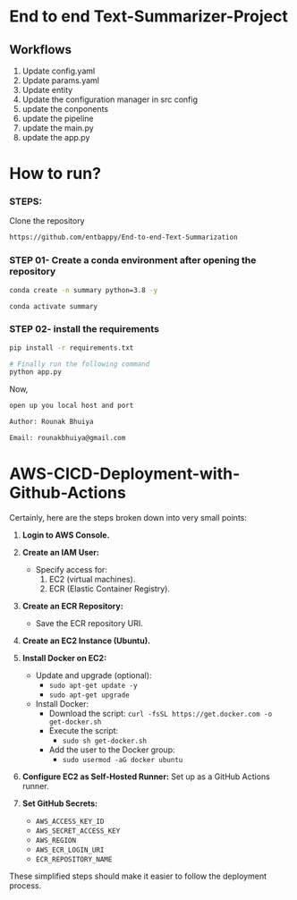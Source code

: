# End to end Text-Summarizer-Project

## Workflows

1. Update config.yaml
2. Update params.yaml
3. Update entity
4. Update the configuration manager in src config
5. update the conponents
6. update the pipeline
7. update the main.py
8. update the app.py


# How to run?
### STEPS:

Clone the repository

```bash
https://github.com/entbappy/End-to-end-Text-Summarization
```
### STEP 01- Create a conda environment after opening the repository

```bash
conda create -n summary python=3.8 -y
```

```bash
conda activate summary
```


### STEP 02- install the requirements
```bash
pip install -r requirements.txt
```


```bash
# Finally run the following command
python app.py
```

Now,
```bash
open up you local host and port
```


```bash
Author: Rounak Bhuiya

Email: rounakbhuiya@gmail.com

```



# AWS-CICD-Deployment-with-Github-Actions

Certainly, here are the steps broken down into very small points:

1. **Login to AWS Console.**

2. **Create an IAM User:**
   - Specify access for:
     1. EC2 (virtual machines).
     2. ECR (Elastic Container Registry).

3. **Create an ECR Repository:**
   - Save the ECR repository URI.

4. **Create an EC2 Instance (Ubuntu).**

5. **Install Docker on EC2:**
   - Update and upgrade (optional):
     - `sudo apt-get update -y`
     - `sudo apt-get upgrade`
   - Install Docker:
     - Download the script: `curl -fsSL https://get.docker.com -o get-docker.sh`
     - Execute the script:
       - `sudo sh get-docker.sh`
     - Add the user to the Docker group:
       - `sudo usermod -aG docker ubuntu`

6. **Configure EC2 as Self-Hosted Runner:** Set up as a GitHub Actions runner.

7. **Set GitHub Secrets:**
   - `AWS_ACCESS_KEY_ID`
   - `AWS_SECRET_ACCESS_KEY`
   - `AWS_REGION`
   - `AWS_ECR_LOGIN_URI`
   - `ECR_REPOSITORY_NAME`

These simplified steps should make it easier to follow the deployment process.